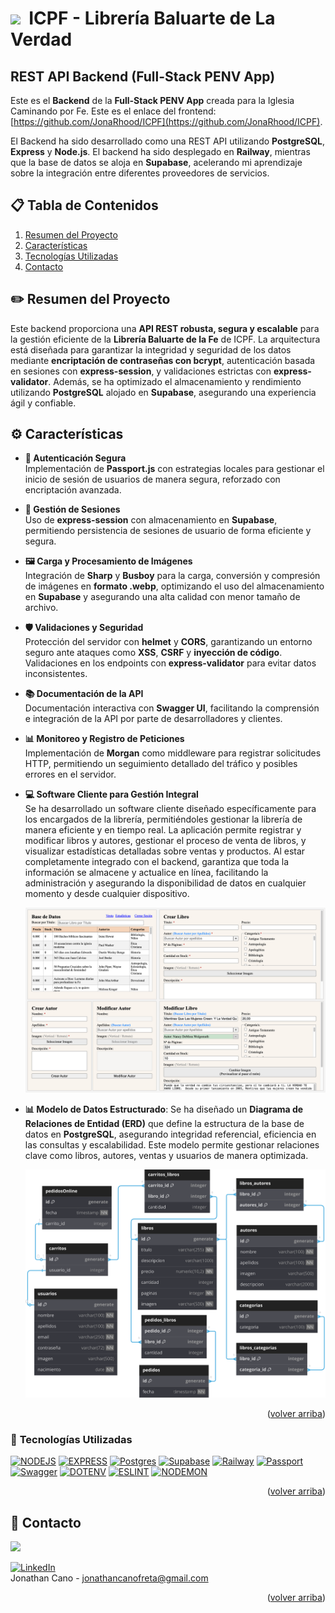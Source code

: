 
<a id="readme-top"></a>

# <img src="https://i.giphy.com/media/v1.Y2lkPTc5MGI3NjExZHlxZnUzc3NlZm95YzU3Z3psOG41eGY2dTFzd2NmZ3V4bTdlZzVpZCZlcD12MV9pbnRlcm5hbF9naWZfYnlfaWQmY3Q9cw/gdTD9BIMWfPEnWmV4e/giphy.gif" width="30">&nbsp; ICPF - Librería Baluarte de La Verdad 
## REST API Backend (Full-Stack PENV App)

Este es el **Backend** de la **Full-Stack PENV App** creada para la Iglesia Caminando por Fe. Este es el enlace del frontend: [https://github.com/JonaRhood/ICPF](https://github.com/JonaRhood/ICPF). 

El Backend ha sido desarrollado como una REST API utilizando **PostgreSQL**, **Express** y **Node.js**. El backend ha sido desplegado en **Railway**, mientras que la base de datos se aloja en **Supabase**, acelerando mi aprendizaje sobre la integración entre diferentes proveedores de servicios.

## 📋 Tabla de Contenidos
1. [Resumen del Proyecto](#resumen-del-proyecto)
2. [Características](#caracteristicas)
3. [Tecnologías Utilizadas](#tecnologias-utilizadas)
4. [Contacto](#contacto)

## ✏️ <a id="resumen-del-proyecto">Resumen del Proyecto</a>
Este backend proporciona una **API REST robusta, segura y escalable** para la gestión eficiente de la **Librería Baluarte de la Fe** de ICPF. La arquitectura está diseñada para garantizar la integridad y seguridad de los datos mediante **encriptación de contraseñas con bcrypt**, autenticación basada en sesiones con **express-session**, y validaciones estrictas con **express-validator**. Además, se ha optimizado el almacenamiento y rendimiento utilizando **PostgreSQL** alojado en **Supabase**, asegurando una experiencia ágil y confiable.  

## ⚙️ <a id="caracteristicas">Características 

- **🔐 Autenticación Segura**  
  Implementación de **Passport.js** con estrategias locales para gestionar el inicio de sesión de usuarios de manera segura, reforzado con encriptación avanzada.

- **🔑 Gestión de Sesiones**  
  Uso de **express-session** con almacenamiento en **Supabase**, permitiendo persistencia de sesiones de usuario de forma eficiente y segura.

- **🖼️ Carga y Procesamiento de Imágenes**  
  Integración de **Sharp** y **Busboy** para la carga, conversión y compresión de imágenes en **formato .webp**, optimizando el uso del almacenamiento en **Supabase** y asegurando una alta calidad con menor tamaño de archivo.

- **🛡️ Validaciones y Seguridad**  
  Protección del servidor con **helmet** y **CORS**, garantizando un entorno seguro ante ataques como **XSS**, **CSRF** y **inyección de código**. Validaciones en los endpoints con **express-validator** para evitar datos inconsistentes.

- **📚 Documentación de la API**  
  Documentación interactiva con **Swagger UI**, facilitando la comprensión e integración de la API por parte de desarrolladores y clientes.

- **📊 Monitoreo y Registro de Peticiones**  
  Implementación de **Morgan** como middleware para registrar solicitudes HTTP, permitiendo un seguimiento detallado del tráfico y posibles errores en el servidor.

- **💻 Software Cliente para Gestión Integral**  
  Se ha desarrollado un software cliente diseñado específicamente para los encargados de la librería, permitiéndoles gestionar la librería de manera eficiente y en tiempo real. La aplicación permite registrar y modificar libros y autores, gestionar el proceso de venta de libros, y visualizar estadísticas detalladas sobre ventas y productos. Al estar completamente integrado con el backend, garantiza que toda la información se almacene y actualice en línea, facilitando la administración y asegurando la disponibilidad de datos en cualquier momento y desde cualquier dispositivo.

  <p align="center">
  <img src="./public/diagrams/icpf-cliente.png" />
  </p>

- **📊 Modelo de Datos Estructurado**: Se ha diseñado un **Diagrama de Relaciones de Entidad (ERD)** que define la estructura de la base de datos en **PostgreSQL**, asegurando integridad referencial, eficiencia en las consultas y escalabilidad. Este modelo permite gestionar relaciones clave como libros, autores, ventas y usuarios de manera optimizada.

  <p align="center">
    <img src="./public/diagrams/icpf-diagram-black.svg" />
  </p>


<p align="right">(<a href="#readme-top">volver arriba</a>)</p>

### 🔧 <a id="tecnologias-utilizadas">Tecnologías Utilizadas
[![NODEJS][Node.js]][Node-url]
[![EXPRESS][Express.js]][Express-url]
[![Postgres][Postgres]][Postgres-url]
[![Supabase][Supabase]][Supabase-url]
[![Railway][Railway]][Railway-url]
[![Passport][Passport]][Passport-url]
[![Swagger][Swagger]][Swagger-url]
[![DOTENV][Dotenv]][Dotenv-url]
[![ESLINT][Eslint]][Eslint-url]
[![NODEMON][Nodemon]][Nodemon-url]

<p align="right">(<a href="#readme-top">volver arriba</a>)</p>

## 👤 <a id="contacto">Contacto</a>

<a href="https://github.com/JonaRhood/reddit-client/graphs/contributors">
  <img src="https://contrib.rocks/image?repo=JonaRhood/reddit-client" />
</a>

[![LinkedIn][linkedin-shield]][linkedin-url] <br />
Jonathan Cano -  jonathancanofreta@gmail.com

<p align="right">(<a href="#readme-top">volver arriba</a>)</p>

[Node.js]: https://img.shields.io/badge/NODE.JS-20232A?style=for-the-badge&logo=Node.js
[Node-url]: https://nodejs.org/en
[Express.js]: https://img.shields.io/badge/EXPRESS-20232A?style=for-the-badge&logo=express
[Express-url]: https://expressjs.com/es/
[Postgres]: https://img.shields.io/badge/POSTGRESQL-20232A?style=for-the-badge&logo=PostgreSQL
[Postgres-url]: https://www.postgresql.org/
[Supabase]: https://img.shields.io/badge/SUPABASE-20232A?style=for-the-badge&logo=Supabase
[Supabase-url]: https://supabase.com/
[Railway]: https://img.shields.io/badge/RAILWAY-20232A?style=for-the-badge&logo=Railway
[Railway-url]: https://railway.com/
[Passport]: https://img.shields.io/badge/Passport-20232A?style=for-the-badge&logo=Passport
[Passport-url]: https://supabase.com/
[Swagger]: https://img.shields.io/badge/Swagger-20232A?style=for-the-badge&logo=Swagger
[Swagger-url]: https://swagger.io/
[Dotenv]: https://img.shields.io/badge/.ENV-20232A?style=for-the-badge&logo=.env
[Dotenv-url]: https://www.dotenv.org/
[Eslint]: https://img.shields.io/badge/ESLINT-20232A?style=for-the-badge&logo=ESLint
[Eslint-url]: https://eslint.org/
[Nodemon]: https://img.shields.io/badge/Nodemon-20232A?style=for-the-badge&logo=Nodemon
[Nodemon-url]: https://nodemon.io/


[linkedin-shield]: https://img.shields.io/badge/-LinkedIn-blue.svg?style=for-the-badge&logo=linkedin&colorBlue
[linkedin-url]: https://www.linkedin.com/in/jonathancanocalduch